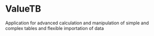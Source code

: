 # ValueTB

Application for advanced calculation and manipulation of simple and complex tables and flexible importation of data

